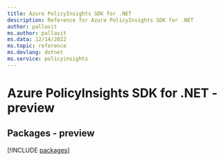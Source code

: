```yaml
---
title: Azure PolicyInsights SDK for .NET
description: Reference for Azure PolicyInsights SDK for .NET
author: pallavit
ms.author: pallavit
ms.data: 12/14/2022
ms.topic: reference
ms.devlang: dotnet
ms.service: policyinsights
---
```

# Azure PolicyInsights SDK for .NET - preview
## Packages - preview
[!INCLUDE [packages](policyinsights-index.md)]